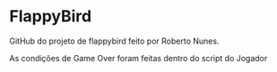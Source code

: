 # FlappyBird
GitHub do projeto de flappybird feito por Roberto Nunes.


As condições de Game Over foram feitas dentro do script do Jogador
